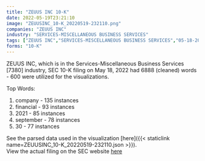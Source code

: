 ```yaml
---
title: "ZEUUS INC 10-K"
date: 2022-05-19T23:21:10
image: "ZEUUSINC_10-K_20220519-232110.png"
companies: "ZEUUS INC"
industry: "SERVICES-MISCELLANEOUS BUSINESS SERVICES"
tags: ["ZEUUS INC","SERVICES-MISCELLANEOUS BUSINESS SERVICES","05-18-2022","10-K"]
forms: "10-K"
---
```

ZEUUS INC, which is in the Services-Miscellaneous Business Services [7380] industry, SEC 10-K filing on May 18, 2022 had 6888 (cleaned) words - 600 were utilized for the visualizations.

Top Words:
1. company - 135 instances
2. financial - 93 instances
3. 2021 - 85 instances
4. september - 78 instances
5. 30 - 77 instances


See the parsed data used in the visualization [here]({{< staticlink name=ZEUUSINC_10-K_20220519-232110.json >}}).  
View the actual filing on the SEC website [here](https://www.sec.gov/Archives/edgar/data/1687926/0001469709-22-000025.txt)